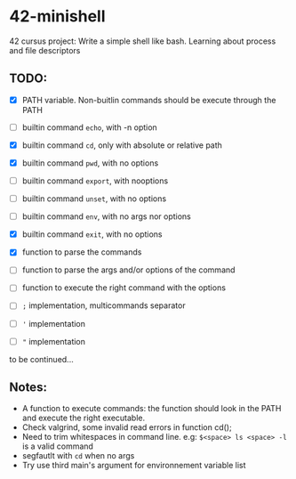 # 42-minishell

42 cursus project: Write a simple shell like bash. Learning about process and file descriptors

## TODO:

- [x] PATH variable. Non-buitlin commands should be execute through the PATH

- [ ] builtin command `echo`, with -n option
- [x] builtin command `cd`, only with absolute or relative path
- [x] builtin command `pwd`, with no options
- [ ] builtin command `export`, with nooptions
- [ ] builtin command `unset`, with no options
- [ ] builtin command `env`, with no args nor options
- [x] builtin command `exit`, with no options

- [x] function to parse the commands
- [ ] function to parse the args and/or options of the command
- [ ] function to execute the right command with the options

- [ ] `;` implementation, multicommands separator
- [ ] `'` implementation
- [ ] `"` implementation

to be continued...

## Notes:

- A function to execute commands: the function should look in the PATH and
  execute the right executable.
- Check valgrind, some invalid read errors in function cd();
- Need to trim whitespaces in command line. e.g: `$<space> ls <space> -l` is a valid command
- segfautlt with `cd` when no args
- Try use third main's argument for environnement variable list
